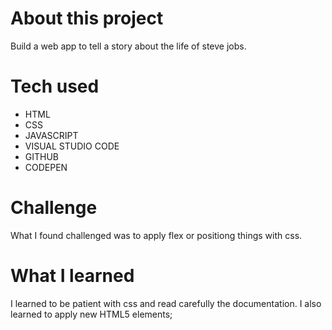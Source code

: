 # About this project
Build a web app to tell a story about the life of steve jobs.

# Tech used
* HTML
* CSS
* JAVASCRIPT
* VISUAL STUDIO CODE
* GITHUB
* CODEPEN

# Challenge
What I found challenged was to apply flex or positiong things with css.

# What I learned
I learned to be patient with css and read carefully the documentation. I also learned to apply new HTML5 elements;

